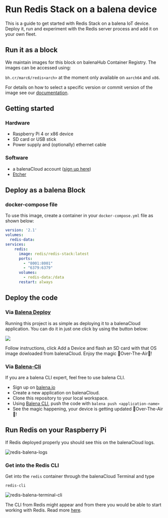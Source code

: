 # Run Redis Stack on a balena device

This is a guide to get started with Redis Stack on a balena IoT device. Deploy it, run and experiment with the Redis server process and add it on your own fleet.

## Run it as a block

We maintain images for this block on balenaHub Container Registry. The images can be accessed using:

`bh.cr/marc6/redis<arch>` at the moment only available on `aarch64` and `x86`.

For details on how to select a specific version or commit version of the image see our [documentation](https://www.balena.io/blog/improving-device-image-management-workflow-balenaHub-Container-Registry/).


## Getting started

### Hardware

* Raspberry Pi 4 or x86 device
* SD card or USB stick
* Power supply and (optionally) ethernet cable

### Software

* a balenaCloud account ([sign up here](https://dashboard.balena-cloud.com/))
* [Etcher](https://balena.io/etcher)

## Deploy as a balena Block

### docker-compose file

To use this image, create a container in your `docker-compose.yml` file as shown below:

```yaml
version: '2.1'
volumes:
  redis-data:
services:
    redis:
      image: redis/redis-stack:latest
      ports:
        - "8001:8001"
        - "6379:6379"                                                            
      volumes:                                                                               
        - redis-data:/data                                                                        
      restart: always    

```

## Deploy the code

### Via [Balena Deploy](https://www.balena.io/docs/learn/deploy/deploy-with-balena-button/)

Running this project is as simple as deploying it to a balenaCloud application. You can do it in just one click by using the button below:

[![](https://www.balena.io/deploy.png)](https://dashboard.balena-cloud.com/deploy?repoUrl=https://github.com/mpous/redis-balena)

Follow instructions, click Add a Device and flash an SD card with that OS image dowloaded from balenaCloud. Enjoy the magic 🌟Over-The-Air🌟!


### Via [Balena-Cli](https://www.balena.io/docs/reference/balena-cli/)

If you are a balena CLI expert, feel free to use balena CLI.

- Sign up on [balena.io](https://dashboard.balena.io/signup)
- Create a new application on balenaCloud.
- Clone this repository to your local workspace.
- Using [Balena CLI](https://www.balena.io/docs/reference/cli/), push the code with `balena push <application-name>`
- See the magic happening, your device is getting updated 🌟Over-The-Air🌟!

## Run Redis on your Raspberry Pi

If Redis deployed properly you should see this on the balenaCloud logs.

![redis-balena-logs](https://user-images.githubusercontent.com/173156/163230933-2f99c0a2-4f2a-4b34-9369-b34577fdbd78.png)


### Get into the Redis CLI

Get into the `redis` container through the balenaCloud Terminal and type

`redis-cli`

![redis-balena-terminal-cli](https://user-images.githubusercontent.com/173156/163231205-81bd5e5f-8b86-4137-a2ea-f7d8d674b40a.png)


The CLI from Redis might appear and from there you would be able to start working with Redis. Read more [here](https://redis.io/docs/getting-started/#exploring-redis-with-the-cli).
